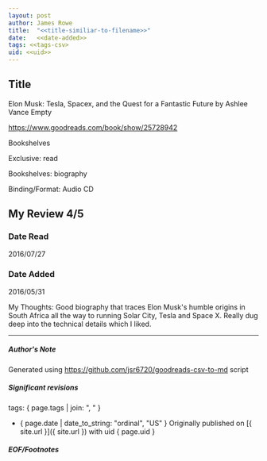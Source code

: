 ```yaml
---
layout: post
author: James Rowe
title:  "<<title-similiar-to-filename>>"
date:   <<date-added>>
tags: <<tags-csv>
uid: <<uid>>
---
```


<!-- highly dependent on how you personally use jekyll templates, and how you want this to show up -->

## Title

Elon Musk: Tesla, Spacex, and the Quest for a Fantastic Future by Ashlee Vance
Empty 

https://www.goodreads.com/book/show/25728942

Bookshelves

Exclusive: read

Bookshelves: biography

Binding/Format: Audio CD

## My Review 4/5

### Date Read
2016/07/27

### Date Added
2016/05/31

My Thoughts: Good biography that traces Elon Musk's humble origins in South Africa all the way to running Solar City, Tesla and Space X. Really dug deep into the technical details which I liked.

---

##### Author's Note

Generated using https://github.com/jsr6720/goodreads-csv-to-md script

##### Significant revisions

tags: { page.tags | join: ", " } <!-- todo move this somewhere -->

- { page.date | date_to_string: "ordinal", "US" } Originally published on [{ site.url }]({ site.url }) with uid { page.uid }

##### EOF/Footnotes
